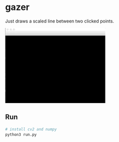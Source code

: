 # gazer

Just draws a scaled line between two clicked points.

![Alt Text](gif.gif)

## Run

```sh
# install cv2 and numpy
python3 run.py
```
